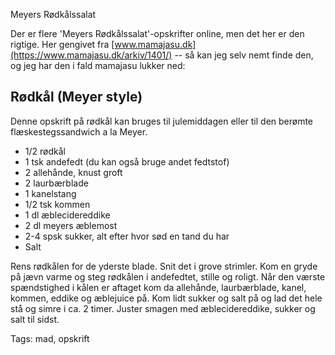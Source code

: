 Meyers Rødkålssalat

Der er flere 'Meyers Rødkålssalat'-opskrifter online, men det her er den rigtige. Her gengivet fra
[www.mamajasu.dk](https://www.mamajasu.dk/arkiv/1401/) -- så kan jeg selv nemt finde den, og jeg har
den i fald mamajasu lukker ned:

## Rødkål (Meyer style)

Denne opskrift på rødkål kan bruges til julemiddagen eller til den berømte flæskestegssandwich a la Meyer.

* 1/2 rødkål
* 1 tsk andefedt (du kan også bruge andet fedtstof)
* 2 allehånde, knust groft
* 2 laurbærblade
* 1 kanelstang
* 1/2 tsk kommen
* 1 dl æblecidereddike
* 2 dl meyers æblemost
* 2-4 spsk sukker, alt efter hvor sød en tand du har
* Salt

Rens rødkålen for de yderste blade. Snit det i grove strimler.
Kom en gryde på jævn varme og steg rødkålen i andefedtet, stille og roligt.
Når den værste spændstighed i kålen er aftaget kom da allehånde, laurbærblade, kanel, kommen, eddike og æblejuice på.
Kom lidt sukker og salt på og lad det hele stå og simre i ca. 2 timer.
Juster smagen med æblecidereddike, sukker og salt til sidst.

Tags: mad, opskrift

